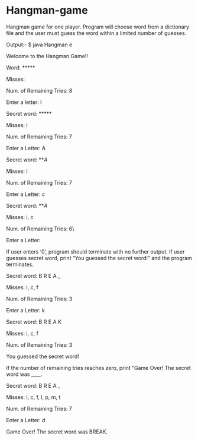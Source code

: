 # Hangman-game
Hangman game for one player. Program will choose word from a dictionary file and the user must guess the word within a limited number of guesses.

Output:-
$ java Hangman e

Welcome to the Hangman Game!!

Word: *****

Misses:

Num. of Remaining Tries: 8

Enter a letter: I


Secret word: *****

Misses: i

Num. of Remaining Tries: 7

Enter a Letter: A


Secret word: ***A*

Misses: i

Num. of Remaining Tries: 7

Enter a Letter: c


Secret word: ***A*

Misses: i, c

Num. of Remaining Tries: 6\

Enter a Letter:


If user enters ‘0’, program should terminate with no further output. If user guesses secret word, print “You guessed the secret word!” and the program terminates.

Secret word: B R E A _

Misses: i, c, f

Num. of Remaining Tries: 3

Enter a Letter: k


Secret word: B R E A K

Misses: i, c, f

Num. of Remaining Tries: 3

You guessed the secret word!


If the number of remaining tries reaches zero, print “Game Over! The secret word was ____.


Secret word: B R E A _

Misses: i, c, f, l, p, m, t

Num. of Remaining Tries: 7

Enter a Letter: d

Game Over! The secret word was BREAK.
